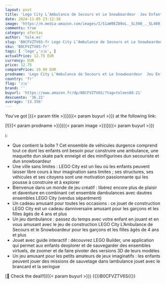 ```yaml
---
layout: post
title: 'Lego City L’Ambulance de Secours et Le Snowboardeur  Jeu Enfants avec Jouet de Véhicule Médical  Minifigurines de Paramédical et Snowboardeur  Cadeau pour Garçons et Filles de 4 Ans ou Plus 60403'
date: 2024-11-05 23:12:18
image: 'https://m.media-amazon.com/images/I/51aW9EZ89oL._SL500_._SL400_.jpg'
comments: true
category: ofertas
author: 'tole.es'
slug: 'B0CFVZTV6S-fr Lego City L’Ambulance de Secours et Le Snowboardeur Jeu...'
sku: 'B0CFVZTV6S-fr'
tags: [ 'lego','🇫🇷', ]
actualPrice: 12.75 EUR
currency: EUR
price: 12.75
comparePrice: 19.99 EUR
prodname: 'Lego City L’Ambulance de Secours et Le Snowboardeur  Jeu Enfants avec Jouet de Véhicule Médical  Minifigurines de Paramédical et Snowboardeur  Cadeau pour Garçons et Filles de 4 Ans ou Plus 60403'
country: 'fr'
flag: '🇫🇷'
brand: ''
buyurl: 'https://www.amazon.fr/dp/B0CFVZTV6S/?tag=tolees0d-21'
descuento: '36.22'
average: '13.356'
---
```


You've got [{{< param title >}}]({{< param buyurl >}}) at the following link:

[![{{< param prodname >}}]({{< param image >}})]({{< param buyurl >}})

ℹ️:

- Que contient la boîte ? Cet ensemble de véhicules durgence comprend tout ce dont les enfants ont besoin pour construire une ambulance, une maquette dun skate park enneigé et des minifigurines dun secouriste et dun snowboardeur
- Une ville sans limites : LEGO City est un lieu où les enfants peuvent laisser libre cours à leur imagination sans limites ; ses structures, ses véhicules et ses citoyens sont une motivation passionnante qui les pousse à construire et à explorer
- Bienvenue dans un monde de jeu créatif : libérez encore plus de plaisir et daventure en combinant cet ensemble dambulances avec dautres ensembles LEGO City (vendus séparément)
- Un cadeau amusant pour toutes les occasions : ce jouet de construction LEGO City est un cadeau danniversaire amusant pour les garçons et les filles âgés de 4 ans et plus
- Un jeu dambulance : passez du temps avec votre enfant en jouant et en vous amusant avec le jeu de construction LEGO City L’Ambulance de Secours et le Snowboardeur pour les garçons et les filles âgés de 4 ans et plus
- Jouet avec guide interactif : découvrez LEGO Builder, une application qui permet aux enfants dexplorer et de sauvegarder des ensembles virtuels, de zoomer et de faire pivoter des versions 3D de leurs modèles
- Un jeu amusant pour les petits amateurs de jeux imaginatifs : les enfants peuvent jouer des missions de sauvetage dans lambulance jouet avec le brancard et la seringue

[🛒 Check the deal!!]({{< param buyurl >}})
{{<world>}}B0CFVZTV6S{{</world>}}
